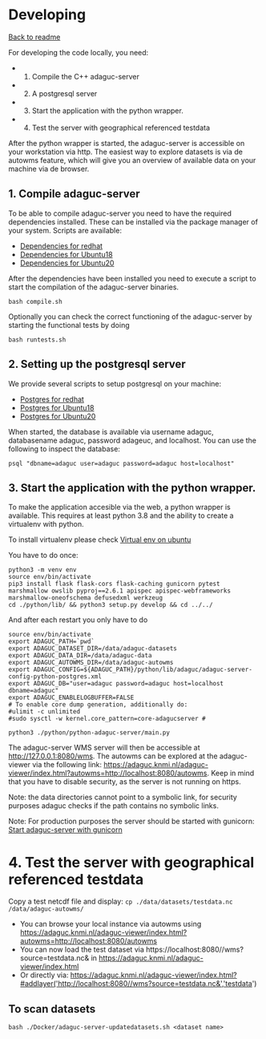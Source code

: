# Developing

[Back to readme](../Readme.md)

For developing the code locally, you need:
* 1. Compile the C++ adaguc-server
* 2. A postgresql server
* 3. Start the application with the python wrapper. 
* 4. Test the server with geographical referenced testdata

After the python wrapper is started, the adaguc-server is accessible on your workstation via http. The easiest way to explore datasets is via de autowms feature, which will give you an overview of available data on your machine via de browser.

## 1. Compile adaguc-server

To be able to compile adaguc-server you need to have the required dependencies installed. These can be installed via the package manager of your system. Scripts are available:

- [Dependencies for redhat](./developing/scripts/redhat_install_dependencies.md)
- [Dependencies for Ubuntu18](./developing/scripts/ubuntu_18_install_dependencies.md)
- [Dependencies for Ubuntu20](./developing/scripts/ubuntu_20_install_dependencies.md)

After the dependencies have been installed you need to execute a script to start the compilation of the adaguc-server binaries.

```
bash compile.sh
```

Optionally you can check the correct functioning of the adaguc-server by starting the functional tests by doing

```
bash runtests.sh
```


## 2. Setting up the postgresql server

We provide several scripts to setup postgresql on your machine:

- [Postgres for redhat](./developing/scripts/redhat_setup_postgres.md)
- [Postgres for Ubuntu18](./developing/scripts/ubuntu_18_setup_postgres.md)
- [Postgres for Ubuntu20](./developing/scripts/ubuntu_20_setup_postgres.md)

When started, the database is available via username adaguc, databasename adaguc, password adageuc, and localhost. You can use the following to inspect the database:

`psql "dbname=adaguc user=adaguc password=adaguc host=localhost"`


## 3. Start the application with the python wrapper. 

To make the application accesible via the web, a python wrapper is available. This requires at least python 3.8 and the ability to create a virtualenv with python.

To install virtualenv please check [Virtual env on ubuntu](./developing/scripts/virtual-env-with-ubuntu.md)

You have to do once:

```
python3 -m venv env
source env/bin/activate
pip3 install flask flask-cors flask-caching gunicorn pytest marshmallow owslib pyproj==2.6.1 apispec apispec-webframeworks marshmallow-oneofschema defusedxml werkzeug
cd ./python/lib/ && python3 setup.py develop && cd ../../

```

And after each restart you only have to do

```
source env/bin/activate
export ADAGUC_PATH=`pwd`
export ADAGUC_DATASET_DIR=/data/adaguc-datasets
export ADAGUC_DATA_DIR=/data/adaguc-data
export ADAGUC_AUTOWMS_DIR=/data/adaguc-autowms
export ADAGUC_CONFIG=${ADAGUC_PATH}/python/lib/adaguc/adaguc-server-config-python-postgres.xml
export ADAGUC_DB="user=adaguc password=adaguc host=localhost dbname=adaguc"
export ADAGUC_ENABLELOGBUFFER=FALSE
# To enable core dump generation, additionally do:
#ulimit -c unlimited
#sudo sysctl -w kernel.core_pattern=core-adagucserver # 

python3 ./python/python-adaguc-server/main.py
```

The adaguc-server WMS server will then be accessible at http://127.0.0.1:8080/wms. The autowms can be explored at the adaguc-viewer via the following link: https://adaguc.knmi.nl/adaguc-viewer/index.html?autowms=http://localhost:8080/autowms. Keep in mind that you have to disable security, as the server is not running on https.

Note: the data directories cannot point to a symbolic link, for security purposes adaguc checks if the path contains no symbolic links.

Note: For production purposes the server should be started with gunicorn: [Start adaguc-server with gunicorn](./developing/scripts/start-adaguc-server-production-with-gunicorn.md)

# 4. Test the server with geographical referenced testdata

Copy a test netcdf file and display:
`cp ./data/datasets/testdata.nc /data/adaguc-autowms/`

- You can browse your local instance via autowms using https://adaguc.knmi.nl/adaguc-viewer/index.html?autowms=http://localhost:8080/autowms
- You can now load the test dataset via https://localhost:8080//wms?source=testdata.nc& in https://adaguc.knmi.nl/adaguc-viewer/index.html
- Or directly via: https://adaguc.knmi.nl/adaguc-viewer/index.html?#addlayer('http://localhost:8080//wms?source=testdata.nc&','testdata')


## To scan datasets

`bash ./Docker/adaguc-server-updatedatasets.sh <dataset name>`

